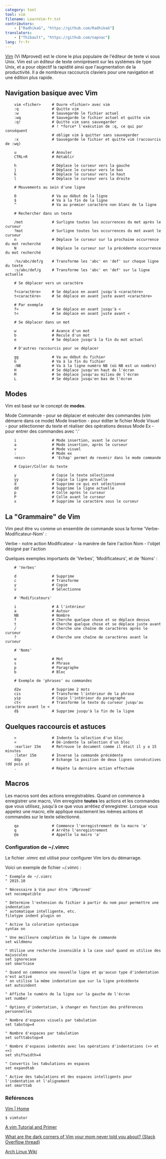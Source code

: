```yaml
---
category: tool
tool: vim
filename: LearnVim-fr.txt
contributors:
    - ["RadhikaG", "https://github.com/RadhikaG"]
translators:
    - ["Thibault", "https://github.com/napnac"]
lang: fr-fr
---
```



[Vim](http://www.vim.org)
(Vi IMproved) est le clone le plus populaire de l'éditeur de texte vi sous Unix.
Vim est un éditeur de texte omniprésent sur les systèmes de type Unix, et a pour
objectif la rapidité ainsi que l'augmentation de la productivité. Il a de
nombreux raccourcis claviers pour une navigation et une édition plus rapide.

## Navigation basique avec Vim

```
    vim <ficher>     # Ouvre <fichier> avec vim
    :q               # Quitte vim
    :w               # Sauvegarde le fichier actuel
    :wq              # Sauvegarde le fichier actuel et quitte vim
    :q!              # Quitte vim sans sauvegarder
                     # ! *force* l'exécution de :q, ce qui par conséquent
                     # oblige vim à quitter sans sauvegarder
    :x               # Sauvegarde le fichier et quitte vim (raccourcis de :wq)

    u                # Annuler
    CTRL+R           # Rétablir

    h                # Déplace le curseur vers la gauche
    j                # Déplace le curseur vers le bas
    k                # Déplace le curseur vers le haut
    l                # Déplace le curseur vers la droite

    # Mouvements au sein d'une ligne

    0                # Va au début de la ligne
    $                # Va à la fin de la ligne
    ^                # Va au premier caractère non blanc de la ligne

    # Rechercher dans un texte

    /mot             # Surligne toutes les occurrences du mot après le curseur
    ?mot             # Surligne toutes les occurrences du mot avant le curseur
    n                # Déplace le curseur sur la prochaine occurrence du mot recherché
    N                # Déplace le curseur sur la précédente occurrence du mot recherché

    :%s/abc/def/g    # Transforme les 'abc' en 'def' sur chaque ligne du texte
    :s/abc/def/g     # Transforme les 'abc' en 'def' sur la ligne actuelle

    # Se déplacer vers un caractère

    f<caractère>     # Se déplace en avant jusqu'à <caractère>
    t<caractère>     # Se déplace en avant juste avant <caractère>

    # Par exemple
    f<               # Se déplace en avant jusqu'à <
    t<               # Se déplace en avant juste avant <

    # Se déplacer dans un mot

    w                # Avance d'un mot
    b                # Recule d'un mot
    e                # Se déplace jusqu'à la fin du mot actuel

    # D'autres raccourcis pour se déplacer

    gg               # Va au début du fichier
    G                # Va à la fin du fichier
    :NB              # Va à la ligne numéro NB (où NB est un nombre)
    H                # Se déplace jusqu'en haut de l'écran
    M                # Se déplace jusqu'au milieu de l'écran
    L                # Se déplace jusqu'en bas de l'écran
```

## Modes

Vim est basé sur le concept de **modes**.

Mode Commande  - pour se déplacer et exécuter des commandes (vim démarre dans ce mode)
Mode Insertion - pour éditer le fichier
Mode Visuel    - pour sélectionner du texte et réaliser des opérations dessus
Mode Ex        - pour entrer des commandes avec ':'

```
    i                # Mode insertion, avant le curseur
    a                # Mode insertion, après le curseur
    v                # Mode visuel
    :                # Mode ex
    <esc>            # 'Echap' permet de revenir dans le mode commande

    # Copier/Coller du texte

    y                # Copie le texte sélectionné
    yy               # Copie la ligne actuelle
    d                # Supprime ce qui est sélectionné
    dd               # Supprime la ligne actuelle
    p                # Colle après le curseur
    P                # Colle avant le curseur
    x                # Supprime le caractère sous le curseur
```

## La "Grammaire" de Vim

Vim peut être vu comme un ensemble de commande sous la forme
'Verbe-Modificateur-Nom' :

Verbe        - notre action
Modificateur - la manière de faire l'action
Nom          - l'objet désigné par l'action

Quelques exemples importants de 'Verbes', 'Modificateurs', et de 'Noms' :

```
    # 'Verbes'

    d                # Supprime
    c                # Transforme
    y                # Copie
    v                # Sélectionne

    # 'Modificateurs'

    i                # A l'intérieur
    a                # Autour
    NB               # Nombre
    f                # Cherche quelque chose et se déplace dessus
    t                # Cherche quelque chose et se déplace juste avant
    /                # Cherche une chaîne de caractères après le curseur
    ?                # Cherche une chaîne de caractères avant le curseur

    # 'Noms'

    w                # Mot
    s                # Phrase
    p                # Paragraphe
    b                # Bloc

    # Exemple de 'phrases' ou commandes

    d2w              # Supprime 2 mots
    cis              # Transforme l'intérieur de la phrase
    yip              # Copie l'intérieur du paragraphe
    ct<              # Transforme le texte du curseur jusqu'au caractère avant le <
    d$               # Supprime jusqu'à la fin de la ligne
```

## Quelques raccourcis et astuces

```
    >                # Indente la sélection d'un bloc
    <                # Dé-indente la sélection d'un bloc
    :earlier 15m     # Retrouve le document comme il était il y a 15 minutes
    :later 15m       # Inverse la commande précédente
    ddp              # Echange la position de deux lignes consécutives (dd puis p)
    .                # Répète la dernière action effectuée
```

## Macros

Les macros sont des actions enregistrables.
Quand on commence à enregistrer une macro, Vim enregistre **toutes** les actions
et les commandes que vous utilisez, jusqu'à ce que vous arrêtiez d'enregistrer.
Lorsque vous appelez une macro, elle applique exactement les mêmes actions et
commandes sur le texte sélectionné.

```
    qa               # Commence l'enregistrement de la macro 'a'
    q                # Arrête l'enregistrement
    @a               # Appelle la macro 'a'
```

### Configuration de ~/.vimrc

Le fichier .vimrc est utilisé pour configurer Vim lors du démarrage.

Voici un exemple de fichier ~/.vimrc :

```vim
" Exemple de ~/.vimrc
" 2015.10

" Nécessaire à Vim pour être 'iMproved'
set nocompatible

" Détermine l'extension du fichier à partir du nom pour permettre une indentation
" automatique intelligente, etc.
filetype indent plugin on

" Active la coloration syntaxique
syntax on

" Une meilleure complétion de la ligne de commande
set wildmenu

" Utilise une recherche insensible à la case sauf quand on utilise des majuscules
set ignorecase
set smartcase

" Quand on commence une nouvelle ligne et qu'aucun type d'indentation n'est activé
" on utilise la même indentation que sur la ligne précédente
set autoindent

" Affiche le numéro de la ligne sur la gauche de l'écran
set number

" Options d'indentation, à changer en fonction des préférences personnelles

" Nombre d'espaces visuels par tabulation
set tabstop=4

" Nombre d'espaces par tabulation
set softtabstop=4

" Nombre d'espaces indentés avec les opérations d'indentations (>> et <<)
set shiftwidth=4

" Convertis les tabulations en espaces
set expandtab

" Active des tabulations et des espaces intelligents pour l'indentation et l'alignement
set smarttab
```

### Références

[Vim | Home](http://www.vim.org/index.php)

`$ vimtutor`

[A vim Tutorial and Primer](https://danielmiessler.com/study/vim/)

[What are the dark corners of Vim your mom never told you about? (Stack Overflow thread)](http://stackoverflow.com/questions/726894/what-are-the-dark-corners-of-vim-your-mom-never-told-you-about)

[Arch Linux Wiki](https://wiki.archlinux.org/index.php/Vim)
